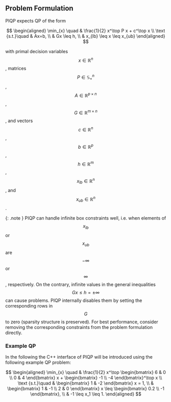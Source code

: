 ## Problem Formulation

PIQP expects QP of the form

$$
\begin{aligned}
\min_{x} \quad & \frac{1}{2} x^\top P x + c^\top x \\
\text {s.t.}\quad & Ax=b, \\
& Gx \leq h, \\
& x_{lb} \leq x \leq x_{ub}
\end{aligned}
$$

with primal decision variables $$x \in \mathbb{R}^n$$, matrices $$P\in \mathbb{S}_+^n$$, $$A \in \mathbb{R}^{p \times n}$$,  $$G \in \mathbb{R}^{m \times n}$$, and vectors $$c \in \mathbb{R}^n$$, $$b \in \mathbb{R}^p$$, $$h \in \mathbb{R}^m$$, $$x_{lb} \in \mathbb{R}^n$$, and $$x_{ub} \in \mathbb{R}^n$$.

{: .note }
PIQP can handle infinite box constraints well, i.e. when elements of $$x_{lb}$$ or $$x_{ub}$$ are $$-\infty$$ or $$\infty$$, respectively. On the contrary, infinite values in the general inequalities $$Gx \leq h = \pm \infty$$ can cause problems. PIQP internally disables them by setting the corresponding rows in $$G$$ to zero (sparsity structure is preserved). For best performance, consider removing the corresponding constraints from the problem formulation directly.

### Example QP

In the following the C++ interface of PIQP will be introduced using the following example QP problem:

$$
\begin{aligned}
\min_{x} \quad & \frac{1}{2} x^\top \begin{bmatrix} 6 & 0 \\ 0 & 4 \end{bmatrix} x + \begin{bmatrix} -1 \\ -4 \end{bmatrix}^\top x \\
\text {s.t.}\quad & \begin{bmatrix} 1 & -2 \end{bmatrix} x = 1, \\
& \begin{bmatrix} 1 & -1 \\ 2 & 0 \end{bmatrix} x \leq \begin{bmatrix} 0.2 \\ -1 \end{bmatrix}, \\
& -1 \leq x_1 \leq 1.
\end{aligned}
$$